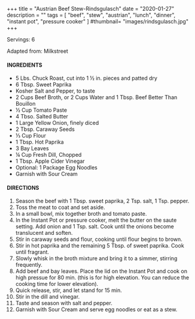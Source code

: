 +++
title = "Austrian Beef Stew-Rindsgulasch"
date = "2020-01-27"
description = ""
tags = [
	"beef",
    "stew",
    "austrian",
    "lunch",
    "dinner",
    "instant pot",
    "pressure cooker"
]
#thumbnail= "images/rindsgulasch.jpg"
+++

Servings: 6<!--more-->

Adapted from: Milkstreet

#### INGREDIENTS 

* 5 Lbs. Chuck Roast, cut into 1 ½ in. pieces and patted dry 
* 6 Tbsp. Sweet Paprika 
* Kosher Salt and Pepper, to taste 
* 2 Cups Beef Broth, or 2 Cups Water and 1 Tbsp. Beef Better Than Bouillon 
* ½ Cup Tomato Paste 
* 4 Tbso. Salted Butter
* 1 Large Yellow Onion, finely diced 
* 2 Tbsp. Caraway Seeds 
* ⅓ Cup Flour 
* 1 Tbsp. Hot Paprika 
* 3 Bay Leaves 
* ¼ Cup Fresh Dill, Chopped 
* 1 Tbsp. Apple Cider Vinegar 
* Optional: 1 Package Egg Noodles 
* Garnish with Sour Cream  

#### DIRECTIONS 

1. Season the beef with 1 Tbsp. sweet paprika, 2 Tsp. salt, 1 Tsp. pepper. 
2. Toss the meat to coat and set aside. 
3. In a small bowl, mix together broth and tomato paste. 
4. In the Instant Pot or pressure cooker, melt the butter on the saute setting. Add onion and 1 Tsp. salt. Cook until the onions become translucent and soften. 
5. Stir in caraway seeds and flour, cooking until flour begins to brown. 
6. Stir in hot paprika and the remaining 5 Tbsp. of sweet paprika. Cook until fragrant. 
7. Slowly whisk in the broth mixture and bring it to a simmer, stirring frequently. 
8. Add beef and bay leaves. Place the lid on the Instant Pot and cook on high pressue for 80 min. (this is for high elevation. You can reduce the cooking time for lower elevation).  
9. Quick release, stir, and let stand for 15 min. 
10. Stir in the dill and vinegar. 
11. Taste and season with salt and pepper. 
12. Garnish with Sour Cream and serve egg noodles or eat as a stew. 
